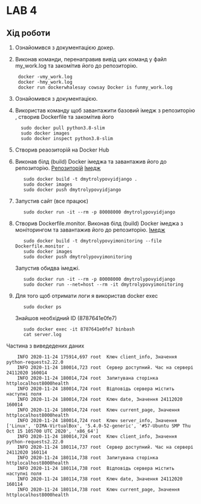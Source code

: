 # LAB 4

## Хід роботи

1) Ознайомився з документацією докер.
2) Виконав команди, перенаправив вивід 
цих команд у файл my_work.log та закомітив
його до репозиторію.

        docker -vmy_work.log
        docker -hmy_work.log
        docker run dockerwhalesay cowsay Docker is funmy_work.log
3) Ознайомився з документацією.
4) Використав команду щоб завантажити 
базовий імедж з репозиторію , 
створив Dockerfile та закомітив його   
        
         sudo docker pull python3.8-slim
         sudo docker images
         sudo docker inspect python3.8-slim
5) Створив реаозиторій на Docker Hub 
6) Виконав білд (build) Docker імеджа та завантажив 
його до репозиторію.
[Репозиторій](https://hub.docker.com/repository/docker/dmytrolypovyi/devops_course)
[Імедж](https://hub.docker.com/layers/dmytrolypovyi/devops_course/django/images/sha256-40c95d98f8fd87b6451b5797db2ba5b2f6bff1c3fc493bc15e2605b379da7320?context=explore)
        
          sudo docker build -t dmytrolypovyidjango .
          sudo docker images
          sudo docker push dmytrolypovyidjango
7) Запустив сайт (все працює)
    
          sudo docker run -it --rm -p 80008000 dmytrolypovyidjango 
8) Cтворив Dockerfile.monitor. Виконав білд (build) Docker імеджа 
 з моніторингом та завантажив його до репозиторію.
[Імедж](https://hub.docker.com/layers/dmytrolypovyi/devops_course/django/images/sha256-40c95d98f8fd87b6451b5797db2ba5b2f6bff1c3fc493bc15e2605b379da7320?context=explore)

          sudo docker build -t dmytrolypovyimonitoring --file Dockerfile.monitor .
          sudo docker images
          sudo docker push dmytrolypovyimonitoring
    Запустив обидва імеджі.
    
          sudo docker run -it --rm -p 80008000 dmytrolypovyidjango
          sudo docker run --net=host --rm -it dmytrolypovyimonitoring
9) Для того щоб отримати логи я використав  docker exec

          sudo docker ps
    Знайшов необхідний ID (8787641e0fe7) 
    
          sudo docker exec -it 8787641e0fe7 binbash   
          cat server.log
Частина з виведедених даних

        INFO 2020-11-24 175914,697 root  Ключ client_info, Значення python-requests2.22.0
        INFO 2020-11-24 180014,723 root  Сервер доступний. Час на сервері 24112020 160014
        INFO 2020-11-24 180014,724 root  Запитувана сторінка  httplocalhost8000health
        INFO 2020-11-24 180014,724 root  Відповідь сервера містить наступні поля
        INFO 2020-11-24 180014,724 root  Ключ date, Значення 24112020 160014
        INFO 2020-11-24 180014,724 root  Ключ current_page, Значення httplocalhost8000health
        INFO 2020-11-24 180014,724 root  Ключ server_info, Значення ['Linux', 'DIMA-VirtualBox', '5.4.0-52-generic', '#57-Ubuntu SMP Thu Oct 15 105700 UTC 2020', 'x86_64']
        INFO 2020-11-24 180014,724 root  Ключ client_info, Значення python-requests2.22.0
        INFO 2020-11-24 180114,737 root  Сервер доступний. Час на сервері 24112020 160114
        INFO 2020-11-24 180114,738 root  Запитувана сторінка  httplocalhost8000health
        INFO 2020-11-24 180114,738 root  Відповідь сервера містить наступні поля
        INFO 2020-11-24 180114,738 root  Ключ date, Значення 24112020 160114
        INFO 2020-11-24 180114,738 root  Ключ current_page, Значення httplocalhost8000health